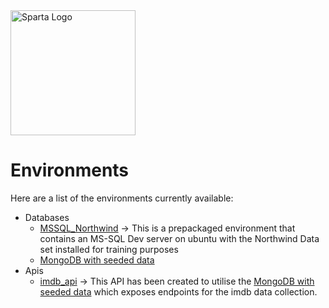 <img src="https://boolerang.co.uk/wp-content/uploads/job-manager-uploads/company_logo/2018/04/SG-Logo-Black.png" alt="Sparta Logo" width="200"/>

# Environments

Here are a list of the environments currently available:

* Databases
  * [MSSQL_Northwind](https://github.com/spartaglobal/Docker_Playground/tree/master/Environments/Databases/MSSQL_Northwind) -> This is a prepackaged environment that contains an MS-SQL Dev server on ubuntu with the Northwind Data set installed for training purposes
  * [MongoDB with seeded data](https://github.com/spartaglobal/Docker_Playground/tree/master/environments/databases/mongoseed)
* Apis
  * [imdb_api](https://github.com/spartaglobal/docker_playground/tree/master/environments/apis/imdb_api) -> This API has been created to utilise the [MongoDB with seeded data](https://github.com/spartaglobal/Docker_Playground/tree/master/environments/databases/mongoseed) which exposes endpoints for the imdb data collection.
